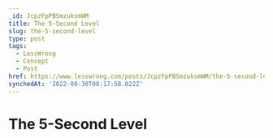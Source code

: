 ```yaml
---
_id: JcpzFpPBSmzuksmWM
title: The 5-Second Level
slug: the-5-second-level
type: post
tags:
  - LessWrong
  - Concept
  - Post
href: https://www.lesswrong.com/posts/JcpzFpPBSmzuksmWM/the-5-second-level
synchedAt: '2022-08-30T08:17:58.022Z'
---
```

# The 5-Second Level

